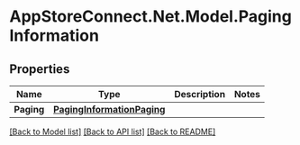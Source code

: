 # AppStoreConnect.Net.Model.PagingInformation

## Properties

Name | Type | Description | Notes
------------ | ------------- | ------------- | -------------
**Paging** | [**PagingInformationPaging**](PagingInformationPaging.md) |  | 

[[Back to Model list]](../README.md#documentation-for-models) [[Back to API list]](../README.md#documentation-for-api-endpoints) [[Back to README]](../README.md)

